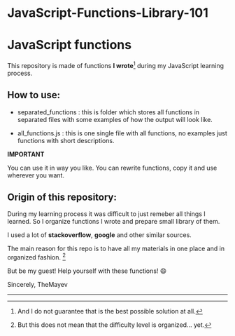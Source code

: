 # JavaScript-Functions-Library-101

# JavaScript functions 

This repository is made of functions **I wrote**[^1] during my JavaScript learning process. 

## How to use: 

- separated_functions : this is folder which stores all functions in separated
files with some examples of how the output will look like. 

- all_functions.js : this is one single file with all functions, no examples 
just functions with short descriptions. 

**IMPORTANT** 

You can use it in way you like. You can rewrite functions, copy it and use 
wherever you want. 

##  Origin of this repository: 

During my learning process it was difficult to just remeber all things I learned.
So I organize functions I wrote and prepare small library of them. 

I used a lot of **stackoverflow**, **google** and other similar sources. 

The main reason for this repo is to have all my materials in one place and 
in organized fashion. [^2]

But be my guest! Help yourself with these functions! :smile:

Sincerely, 
TheMayev

---
[^1]: And I do not guarantee that is the best possible solution at all. 
[^2]: But this does not mean that the difficulty level is organized... yet. 